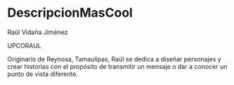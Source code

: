 # DescripcionMasCool
Raúl Vidaña Jiménez

UPCORAUL

Originario de Reynosa, Tamaulipas, Raúl se dedica a diseñar personajes y crear historias con el propósito de transmitir un mensaje o dar a conocer un punto de vista diferente.
